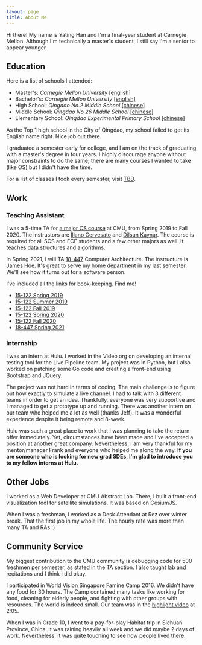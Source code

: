 ```yaml
---
layout: page
title: About Me
---
```


Hi there! My name is Yating Han and I'm a final-year student at Carnegie Mellon. Although I'm technically a master's student, I still say I'm a senior to appear younger.

<!-- <p class="message">
  Hey there! This page is included as an example. Feel free to customize it for your own use upon downloading. Carry on!
</p> -->

## Education
Here is a list of schools I attended:
* Master's: *Carnegie Mellon University* [[english]](https://www.cmu.edu/)
* Bachelor's: *Carnegie Mellon University* [[english]](https://www.cmu.edu/)
* High School: *Qingdao No.2 Middle School* [[chinese]](www.qderzhong.net)
* Middle School: *Qingdao No.26 Middle School* [[chinese]](http://www.qd26.qdedu.net/index.aspx)
* Elementary School: *Qingdao Experimental Primary School* [[chinese]](http://www.ssy.qdedu.net/index.aspx?pkId=479)

As the Top 1 high school in the City of Qingdao, my school failed to get its English name right. Nice job out there.

I graduated a semester early for college, and I am on the track of graduating with a master's degree in four years. I highly discourage anyone without major constraints to do the same; there are many courses I wanted to take (like OS) but I didn't have the time.

For a list of classes I took every semester, visit [TBD]().

## Work
### Teaching Assistant
I was a 5-time TA for [a major CS course](https://www.cs.cmu.edu/~15122/) at CMU, from Spring 2019 to Fall 2020. The instrustors are [Iliano Cervesato](https://www.cs.cmu.edu/~iliano/) and [Dilsun Kaynar](http://www.cs.cmu.edu/~dilsun/). The course is required for all SCS and ECE students and a few other majors as well. It teaches data structures and algorithms.

In Spring 2021, I will TA [18-447](http://users.ece.cmu.edu/~jhoe/doku/doku.php?id=18-447_introduction_to_computer_architecture) Computer Architecture. The instructure is [James Hoe](http://users.ece.cmu.edu/~jhoe/doku/doku.php?id=home). It's great to serve my home department in my last semester. We'll see how it turns out for a software person. 

I've included all the links for book-keeping. Find me! 
* [15-122 Spring 2019](http://www.cs.cmu.edu/~15122-archive/s19/staff.shtml)
* [15-122 Summer 2019](http://www.cs.cmu.edu/~15122-archive/n19/staff.shtml)
* [15-122 Fall 2019](http://www.cs.cmu.edu/~iliano/courses/19F-CMU-CS122/syllabus.shtml)
* [15-122 Spring 2020](http://www.cs.cmu.edu/~iliano/courses/20S-CMU-CS122/)
* [15-122 Fall 2020](https://www.cs.cmu.edu/~15122/schedule.shtml)
* [18-447 Spring 2021](http://users.ece.cmu.edu/~jhoe/doku/doku.php?id=18-447_introduction_to_computer_architecture)

### Internship 
I was an intern at Hulu. I worked in the Video org on developing an internal testing tool for the Live Pipeline team. My project was in Python, but I also worked on patching some Go code and creating a front-end using Bootstrap and JQuery.

The project was not hard in terms of coding. The main challenge is to figure out how exactly to simulate a live channel. I had to talk with 3 different teams in order to get an idea. Thankfully, everyone was very supportive and I managed to get a prototype up and running. There was another intern on our team who helped me a lot as well (thanks Jeff). It was a wonderful experience despite it being remote and 8-week. 

Hulu was such a great place to work that I was planning to take the return offer immediately. Yet, circumstances have been made and I've accepted a position at another great company. Nevertheless, I am very thankful for my mentor/manager Frank and everyone who helped me along the way. **If you are someone who is looking for new grad SDEs, I'm glad to introduce you to my fellow interns at Hulu.**

## Other Jobs
I worked as a Web Developer at CMU Abstract Lab. There, I built a front-end visualization tool for satellite simulations. It was based on CesiumJS.

When I was a freshman, I worked as a Desk Attendant at Rez over winter break. That the first job in my whole life. The hourly rate was more than many TA and RAs :)

## Community Service 
My biggest contribution to the CMU community is debugging code for 500 freshmen per semester, as stated in the TA section. I also taught lab and recitations and I think I did okay.

I participated in World Vision Singapore Famine Camp 2016. We didn't have any food for 30 hours. The Camp contained many tasks like working for food, cleaning for elderly people, and fighting with other groups with resources. The world is indeed small. Our team was in the [highlight video](https://youtu.be/v-0Logx9IDU?t=125) at 2:05.

When I was in Grade 10, I went to a pay-for-play Habitat trip in Sichuan Province, China. It was raining heavily all week and we did maybe 2 days of work. Nevertheless, it was quite touching to see how people lived there.
